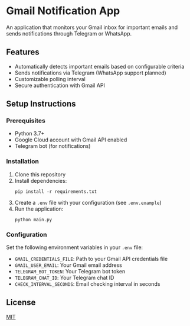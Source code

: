 # Gmail Notification App

An application that monitors your Gmail inbox for important emails and sends notifications through Telegram or WhatsApp.

## Features

- Automatically detects important emails based on configurable criteria
- Sends notifications via Telegram (WhatsApp support planned)
- Customizable polling interval
- Secure authentication with Gmail API

## Setup Instructions

### Prerequisites

- Python 3.7+
- Google Cloud account with Gmail API enabled
- Telegram bot (for notifications)

### Installation

1. Clone this repository
2. Install dependencies:
   ```
   pip install -r requirements.txt
   ```
3. Create a `.env` file with your configuration (see `.env.example`)
4. Run the application:
   ```
   python main.py
   ```

### Configuration

Set the following environment variables in your `.env` file:

- `GMAIL_CREDENTIALS_FILE`: Path to your Gmail API credentials file
- `GMAIL_USER_EMAIL`: Your Gmail email address
- `TELEGRAM_BOT_TOKEN`: Your Telegram bot token
- `TELEGRAM_CHAT_ID`: Your Telegram chat ID
- `CHECK_INTERVAL_SECONDS`: Email checking interval in seconds

## License

[MIT](LICENSE)
